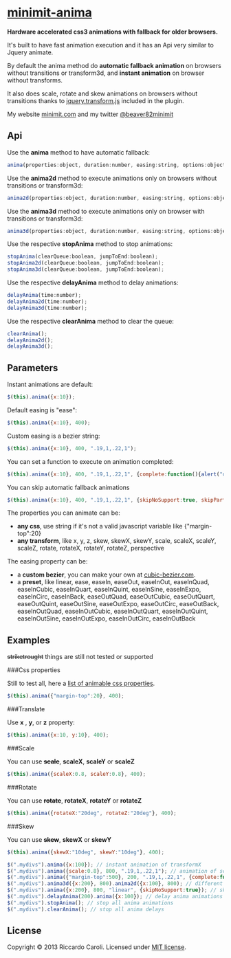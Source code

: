 # [minimit-anima](http://www.minimit.com/projects/code/minimit-anima)

**Hardware accelerated css3 animations with fallback for older browsers.**

It's built to have fast animation execution and it has an Api very similar to Jquery animate.

By default the anima method do **automatic fallback animation** on browsers without transitions or transform3d, and **instant animation** on browser without transforms.

It also does scale, rotate and skew animations on browsers without transitions thanks to <a href="https://github.com/louisremi/jquery.transform.js" target="_blank">jquery.transform.js</a> included in the plugin.

My website [minimit.com](http://www.minimit.com) and my twitter [@beaver82minimit](http://twitter.com/beaver82minimit)

Api
-------

Use the **anima** method to have automatic fallback:

``` javascript
anima(properties:object, duration:number, easing:string, options:object);
```

Use the **anima2d** method to execute animations only on browsers without transitions or transform3d:

``` javascript
anima2d(properties:object, duration:number, easing:string, options:object);
```

Use the **anima3d** method to execute animations only on browser with transitions or transform3d:

``` javascript
anima3d(properties:object, duration:number, easing:string, options:object);
```

Use the respective **stopAnima** method to stop animations:

``` javascript
stopAnima(clearQueue:boolean, jumpToEnd:boolean);
stopAnima2d(clearQueue:boolean, jumpToEnd:boolean);
stopAnima3d(clearQueue:boolean, jumpToEnd:boolean);
```

Use the respective **delayAnima** method to delay animations:

``` javascript
delayAnima(time:number);
delayAnima2d(time:number);
delayAnima3d(time:number);
```

Use the respective **clearAnima** method to clear the queue:

``` javascript
clearAnima();
delayAnima2d();
delayAnima3d();
```

Parameters
-------

Instant animations are default:

``` javascript
$(this).anima({x:10});
```

Default easing is "ease":

``` javascript
$(this).anima({x:10}, 400);
```

Custom easing is a bezier string:

``` javascript
$(this).anima({x:10}, 400, ".19,1,.22,1");
```

You can set a function to execute on animation completed:

``` javascript
$(this).anima({x:10}, 400, ".19,1,.22,1", {complete:function(){alert("done")}});
```

You can skip automatic fallback animations

``` javascript
$(this).anima({x:10}, 400, ".19,1,.22,1", {skipNoSupport:true, skipPartialSupport:true});
```

The properties you can animate can be:
* **any css**, use string if it's not a valid javascript variable like {"margin-top":20}
* **any transform**, like x, y, z, skew, skewX, skewY, scale, scaleX, scaleY, scaleZ, rotate, rotateX, rotateY, rotateZ, perspective

The easing property can be:
* a **custom bezier**, you can make your own at [cubic-bezier.com](http://cubic-bezier.com).
* a **preset**, like linear, ease, easeIn, easeOut, easeInOut, easeInQuad, easeInCubic, easeInQuart, easeInQuint, easeInSine, easeInExpo, easeInCirc, easeInBack, easeOutQuad, easeOutCubic, easeOutQuart, easeOutQuint, easeOutSine, easeOutExpo, easeOutCirc, easeOutBack, easeInOutQuad, easeInOutCubic, easeInOutQuart, easeInOutQuint, easeInOutSine, easeInOutExpo, easeInOutCirc, easeInOutBack

Examples
-------

~~striketrought~~ things are still not tested or supported

###Css properties

Still to test all, here a [list of animable css properties](http://developer.mozilla.org/en-US/docs/Web/CSS/CSS_animated_properties?redirectlocale=en-US&redirectslug=CSS%2FCSS_animated_properties).

``` javascript
$(this).anima({"margin-top":20}, 400);
```

###Translate

Use **x** , **y**, or **z** property:

``` javascript
$(this).anima({x:10, y:10}, 400);
```

###Scale

You can use ~~**scale**~~, **scaleX**, **scaleY** or **scaleZ**

``` javascript
$(this).anima({scaleX:0.8, scaleY:0.8}, 400);
```

###Rotate

You can use ~~**rotate**~~, **rotateX**, **rotateY** or **rotateZ**

``` javascript
$(this).anima({rotateX:"20deg", rotateZ:"20deg"}, 400);
```

###Skew

You can use ~~**skew**~~, **skewX** or **skewY**

``` javascript
$(this).anima({skewX:"10deg", skewY:"10deg"}, 400);
```

``` javascript
$(".mydivs").anima({x:100}); // instant animation of transformX
$(".mydivs").anima({scale:0.8}, 800, ".19,1,.22,1"); // animation of scale with duration and custom easing
$(".mydivs").anima({"margin-top":500}, 200, ".19,1,.22,1", {complete:function(){$(this).css("display","none");}}); // example with css property animation and complete function
$(".mydivs").anima3d({x:200}, 800).anima2d({x:100}, 800); // different animations based on browser support of transition and transform3d
$(".mydivs").anima({x:200}, 800, "linear", {skipNoSupport:true}); // skip the animation on browser without transform support
$(".mydivs").delayAnima(200).anima({x:100}); // delay anima animations
$(".mydivs").stopAnima(); // stop all anima animations
$(".mydivs").clearAnima(); // stop all anima delays
```

License
-------
Copyright © 2013 Riccardo Caroli. Licensed under [MIT license](http://www.opensource.org/licenses/mit-license.php).

